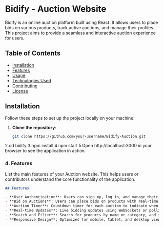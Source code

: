 # Bidify - Auction Website

Bidify is an online auction platform built using React. It allows users to place bids on various products, track active auctions, and manage their profiles. This project aims to provide a seamless and interactive auction experience for users.

## Table of Contents
- [Installation](#installation)
- [Features](#features)
- [Usage](#usage)
- [Technologies Used](#technologies-used)
- [Contributing](#contributing)
- [License](#license)

## Installation

Follow these steps to set up the project locally on your machine:

1. **Clone the repository**:
   ```bash
   git clone https://github.com/your-username/Bidify-Auction.git
2.cd bidify
3.npm install
4.npm start
5.Open http://localhost:3000 in your browser to see the application in action.


### **4. Features**
List the main features of your Auction website. This helps users or contributors understand the core functionality of the application.

```markdown
## Features

- **User Authentication**: Users can sign up, log in, and manage their profiles.
- **Bid on Auctions**: Users can place bids on products with real-time updates.
- **Auction Timer**: Countdown timer for each auction to indicate when it ends.
- **Real-time Updates**: Live bidding updates using WebSockets or polling.
- **Search and Filter**: Search for products by name or category, and filter by price.
- **Responsive Design**: Optimized for mobile, tablet, and desktop views.

